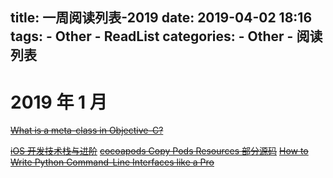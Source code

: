 title: 一周阅读列表-2019
date: 2019-04-02 18:16
tags:
    - Other
    - ReadList
categories:
    - Other
    - 阅读列表
---

# 2019 年 1 月

~~[What is a meta-class in Objective-C?](https://www.cocoawithlove.com/2010/01/what-is-meta-class-in-objective-c.html)~~

<!-- More -->

~~[iOS 开发技术栈与进阶](https://blog.cnbang.net/tech/3354/)~~
~~[cocoapods Copy Pods Resources 部分源码](https://github.com/CocoaPods/CocoaPods/blob/21f6830867cc9425bf0bac3284ff9535357fa177/lib/cocoapods/generator/file_list.rb)~~
~~[How to Write Python Command-Line Interfaces like a Pro](https://towardsdatascience.com/how-to-write-python-command-line-interfaces-like-a-pro-f782450caf0d)~~
